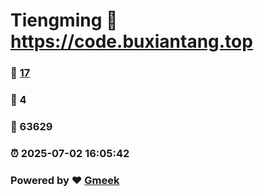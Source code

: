# Tiengming :link: https://code.buxiantang.top 
### :page_facing_up: [17](https://code.buxiantang.top/tag.html) 
### :speech_balloon: 4 
### :hibiscus: 63629 
### :alarm_clock: 2025-07-02 16:05:42 
### Powered by :heart: [Gmeek](https://github.com/Meekdai/Gmeek)

